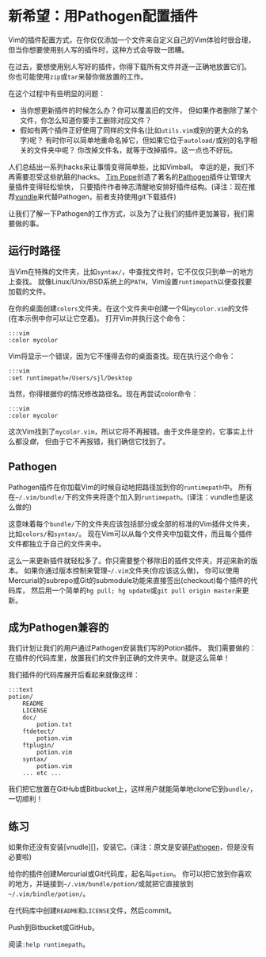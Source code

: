 新希望：用Pathogen配置插件
=======================================

Vim的插件配置方式，在你仅仅添加一个文件来自定义自己的Vim体验时很合理，
但当你想要使用别人写的插件时，这种方式会导致一团糟。

在过去，要想使用别人写好的插件，你得下载所有文件并逐一正确地放置它们。
你也可能使用`zip`或`tar`来替你做放置的工作。

在这个过程中有些明显的问题：

* 当你想更新插件的时候怎么办？你可以覆盖旧的文件，
  但如果作者删除了某个文件，你怎么知道你要手工删除对应文件？
* 假如有两个插件正好使用了同样的文件名(比如`utils.vim`或别的更大众的名字)呢？
  有时你可以简单地重命名掉它，但如果它位于`autoload/`或别的名字相关的文件夹中呢？
  你改掉文件名，就等于改掉插件。这一点也不好玩。

人们总结出一系列hacks来让事情变得简单些，比如Vimball。
幸运的是，我们不再需要忍受这些肮脏的hacks。
[Tim Pope][]创造了著名的[Pathogen][]插件让管理大量插件变得轻松愉快，
只要插件作者神志清醒地安排好插件结构。(译注：现在推荐[vundle][]来代替Pathogen，前者支持使用git下载插件)

让我们了解一下Pathogen的工作方式，以及为了让我们的插件更加兼容，我们需要做的事。

[Tim Pope]: http://tpo.pe/
[Pathogen]: http://www.vim.org/scripts/script.php?script_id=2332
[vundle]: https://github.com/gmarik/vundle

运行时路径
-----------

当Vim在特殊的文件夹，比如`syntax/`，中查找文件时，它不仅仅只到单一的地方上查找。
就像Linux/Unix/BSD系统上的`PATH`，Vim设置`runtimepath`以便查找要加载的文件。

在你的桌面创建`colors`文件夹。在这个文件夹中创建一个叫`mycolor.vim`的文件(在本示例中你可以让它空着)。
打开Vim并执行这个命令：

    :::vim
    :color mycolor

Vim将显示一个错误，因为它不懂得去你的桌面查找。现在执行这个命令：

    :::vim
    :set runtimepath=/Users/sjl/Desktop

当然，你得根据你的情况修改路径名。现在再尝试color命令：

    :::vim
    :color mycolor

这次Vim找到了`mycolor.vim`，所以它将不再报错。由于文件是空的，它事实上什么都没*做*，
但由于它不再报错，我们确信它找到了。

Pathogen
--------

Pathogen插件在你加载Vim的时候自动地把路径加到你的`runtimepath`中。
所有在`~/.vim/bundle/`下的文件夹将逐个加入到`runtimepath`。(译注：vundle也是这么做的)

这意味着每个`bundle/`下的文件夹应该包括部分或全部的标准的Vim插件文件夹，比如`colors/`和`syntax/`。
现在Vim可以从每个文件夹中加载文件，而且每个插件文件都独立于自己的文件夹中。

这么一来更新插件就轻松多了。你只需要整个移除旧的插件文件夹，并迎来新的版本。
如果你通过版本控制来管理`~/.vim`文件夹(你应该这么做)，
你可以使用Mercurial的subrepo或Git的submodule功能来直接签出(checkout)每个插件的代码库，
然后用一个简单的`hg pull; hg update`或`git pull origin master`来更新。

成为Pathogen兼容的
-------------------------

我们计划让我们的用户通过Pathogen安装我们写的Potion插件。
我们需要做的：在插件的代码库里，放置我们的文件到正确的文件夹中。就是这么简单！

我们插件的代码库展开后看起来就像这样：

    :::text
    potion/
        README
        LICENSE
        doc/
            potion.txt
        ftdetect/
            potion.vim
        ftplugin/
            potion.vim
        syntax/
            potion.vim
        ... etc ...

我们把它放置在GitHub或Bitbucket上，这样用户就能简单地clone它到`bundle/`，一切顺利！

练习
---------

如果你还没有安装[vnudle][]，安装它。(译注：原文是安装[Pathogen][]，但是没有必要啦)

给你的插件创建Mercurial或Git代码库，起名叫`potion`。
你可以把它放到你喜欢的地方，并链接到`~/.vim/bundle/potion/`或就把它直接放到`~/.vim/bindle/potion/`。

在代码库中创建`README`和`LICENSE`文件，然后commit。

Push到Bitbucket或GitHub。

阅读`:help runtimepath`。
